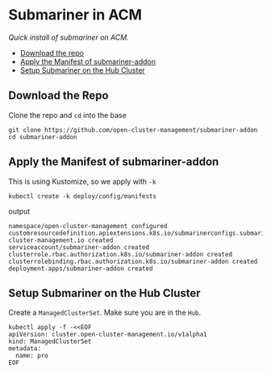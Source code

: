 # Submariner in ACM
_Quick install of submariner on ACM._

- [Download the repo](#download-the-repo)
- [Apply the Manifest of submariner-addon](#apply-the-manifest-of-submariner-addon)
- [Setup Submariner on the Hub Cluster](#setup-submariner-on-the-hub-cluster)

## Download the Repo
Clone the repo and `cd` into the base
```
git clone https://github.com/open-cluster-management/submariner-addon
cd submariner-addon
```

## Apply the Manifest of submariner-addon
This is using Kustomize, so we apply with `-k`
```
kubectl create -k deploy/config/manifests
```

output
```
namespace/open-cluster-management configured
customresourcedefinition.apiextensions.k8s.io/submarinerconfigs.submarineraddon.open-cluster-management.io created
serviceaccount/submariner-addon created
clusterrole.rbac.authorization.k8s.io/submariner-addon created
clusterrolebinding.rbac.authorization.k8s.io/submariner-addon created
deployment.apps/submariner-addon created
```

## Setup Submariner on the Hub Cluster
Create a `ManagedClusterSet`. Make sure you are in the `Hub`.
```
kubectl apply -f -<<EOF
apiVersion: cluster.open-cluster-management.io/v1alpha1
kind: ManagedClusterSet
metadata:
  name: pro
EOF
```